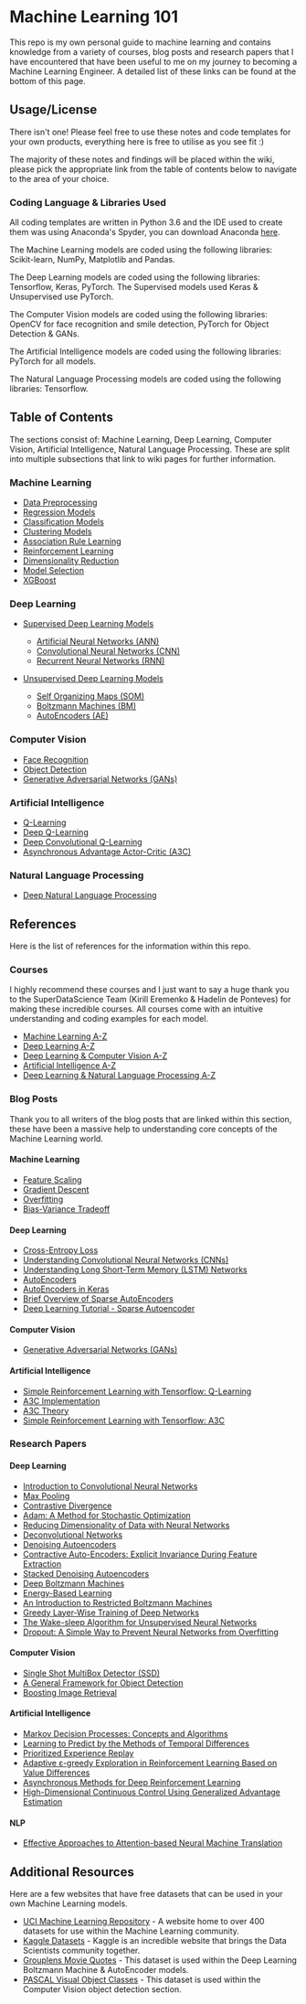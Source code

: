 # Machine Learning 101
This repo is my own personal guide to machine learning and contains knowledge from a variety of courses, blog posts and research papers that I have encountered that have been useful to me on my journey to becoming a Machine Learning Engineer. A detailed list of these links can be found at the bottom of this page.

## Usage/License
There isn't one! Please feel free to use these notes and code templates for your own products, everything here is free to utilise as you see fit :)

The majority of these notes and findings will be placed within the wiki, please pick the appropriate link from the table of contents below to navigate to the area of your choice.

### Coding Language & Libraries Used
All coding templates are written in Python 3.6 and the IDE used to create them was using Anaconda's Spyder, you can download Anaconda [here](https://www.anaconda.com/download/).

The Machine Learning models are coded using the following libraries: Scikit-learn, NumPy, Matplotlib and Pandas.

The Deep Learning models are coded using the following libraries: Tensorflow, Keras, PyTorch. The Supervised models used Keras & Unsupervised use PyTorch.

The Computer Vision models are coded using the following libraries: OpenCV for face recognition and smile detection, PyTorch for Object Detection & GANs.

The Artificial Intelligence models are coded using the following libraries: PyTorch for all models.

The Natural Language Processing models are coded using the following libraries: Tensorflow.

## Table of Contents
The sections consist of: Machine Learning, Deep Learning, Computer Vision, Artificial Intelligence, Natural Language Processing. These are split into multiple subsections that link to wiki pages for further information.

### Machine Learning
* [Data Preprocessing](https://github.com/Achronus/Machine-Learning-101/wiki/Data-Preprocessing)
* [Regression Models](https://github.com/Achronus/Machine-Learning-101/wiki/Regression-Models)
* [Classification Models](https://github.com/Achronus/Machine-Learning-101/wiki/Classification-Models)
* [Clustering Models](https://github.com/Achronus/Machine-Learning-101/wiki/Clustering-Models)
* [Association Rule Learning](https://github.com/Achronus/Machine-Learning-101/wiki/Association-Rule-Learning)
* [Reinforcement Learning](https://github.com/Achronus/Machine-Learning-101/wiki/Reinforcement-Learning)
* [Dimensionality Reduction](https://github.com/Achronus/Machine-Learning-101/wiki/Dimensionality-Reduction)
* [Model Selection](https://github.com/Achronus/Machine-Learning-101/wiki/Model-Selection)
* [XGBoost](https://github.com/Achronus/Machine-Learning-101/wiki/XGBoost)

### Deep Learning
* [Supervised Deep Learning Models](https://github.com/Achronus/Machine-Learning-101/wiki/Types-of-Deep-Learning)
  * [Artificial Neural Networks (ANN)](https://github.com/Achronus/Machine-Learning-101/wiki/Artificial-Neural-Networks-(ANN))
  * [Convolutional Neural Networks (CNN)](https://github.com/Achronus/Machine-Learning-101/wiki/Convolutional-Neural-Networks-(CNN))
  * [Recurrent Neural Networks (RNN)](https://github.com/Achronus/Machine-Learning-101/wiki/Recurrent-Neural-Networks-(RNN))

* [Unsupervised Deep Learning Models](https://github.com/Achronus/Machine-Learning-101/wiki/Types-of-Deep-Learning)
  * [Self Organizing Maps (SOM)](https://github.com/Achronus/Machine-Learning-101/wiki/Self-Organizing-Maps-(SOM))
  * [Boltzmann Machines (BM)](https://github.com/Achronus/Machine-Learning-101/wiki/Boltzmann-Machines-(BM))
  * [AutoEncoders (AE)](https://github.com/Achronus/Machine-Learning-101/wiki/AutoEncoders-(AE))

### Computer Vision
* [Face Recognition](https://github.com/Achronus/Machine-Learning-101/wiki/Face-Recognition)
* [Object Detection](https://github.com/Achronus/Machine-Learning-101/wiki/Object-Detection)
* [Generative Adversarial Networks (GANs)](https://github.com/Achronus/Machine-Learning-101/wiki/Generative-Adversarial-Networks-(GANs))

### Artificial Intelligence
* [Q-Learning](https://github.com/Achronus/Machine-Learning-101/wiki/Q-Learning)
* [Deep Q-Learning](https://github.com/Achronus/Machine-Learning-101/wiki/Deep-Q-Learning)
* [Deep Convolutional Q-Learning](https://github.com/Achronus/Machine-Learning-101/wiki/Deep-Convolutional-Q-Learning)
* [Asynchronous Advantage Actor-Critic (A3C)](https://github.com/Achronus/Machine-Learning-101/wiki/Asynchronous-Advantage-Actor-Critic-(A3C))

### Natural Language Processing
* [Deep Natural Language Processing](https://github.com/Achronus/Machine-Learning-101/wiki/Deep-Natural-Language-Processing)

## References
Here is the list of references for the information within this repo.

### Courses
I highly recommend these courses and I just want to say a huge thank you to the SuperDataScience Team (Kirill Eremenko & Hadelin de Ponteves) for making these incredible courses. All courses come with an intuitive understanding and coding examples for each model.

* [Machine Learning A-Z](https://www.udemy.com/machinelearning/)
* [Deep Learning A-Z](https://www.udemy.com/deeplearning/)
* [Deep Learning & Computer Vision A-Z](https://www.udemy.com/computer-vision-a-z/)
* [Artificial Intelligence A-Z](https://www.udemy.com/artificial-intelligence-az/)
* [Deep Learning & Natural Language Processing A-Z](https://www.udemy.com/chatbot/)

### Blog Posts
Thank you to all writers of the blog posts that are linked within this section, these have been a massive help to understanding core concepts of the Machine Learning world.

#### Machine Learning
* [Feature Scaling](https://sebastianraschka.com/Articles/2014_about_feature_scaling.html)
* [Gradient Descent](https://iamtrask.github.io/2015/07/27/python-network-part2/)
* [Overfitting](https://elitedatascience.com/overfitting-in-machine-learning)
* [Bias-Variance Tradeoff](https://elitedatascience.com/bias-variance-tradeoff)

#### Deep Learning
* [Cross-Entropy Loss](https://rdipietro.github.io/friendly-intro-to-cross-entropy-loss/)
* [Understanding Convolutional Neural Networks (CNNs)](https://adeshpande3.github.io/adeshpande3.github.io/The-9-Deep-Learning-Papers-You-Need-To-Know-About.html)
* [Understanding Long Short-Term Memory (LSTM) Networks](http://colah.github.io/posts/2015-08-Understanding-LSTMs/)
* [AutoEncoders](https://probablydance.com/2016/04/30/neural-networks-are-impressively-good-at-compression/)
* [AutoEncoders in Keras](https://blog.keras.io/building-autoencoders-in-keras.html)
* [Brief Overview of Sparse AutoEncoders](http://www.ericlwilkinson.com/blog/2014/11/19/deep-learning-sparse-autoencoders)
* [Deep Learning Tutorial - Sparse Autoencoder](http://mccormickml.com/2014/05/30/deep-learning-tutorial-sparse-autoencoder/)

#### Computer Vision
* [Generative Adversarial Networks (GANs)](https://hackernoon.com/how-do-gans-intuitively-work-2dda07f247a1)

#### Artificial Intelligence
* [Simple Reinforcement Learning with Tensorflow: Q-Learning](https://medium.com/emergent-future/simple-reinforcement-learning-with-tensorflow-part-0-q-learning-with-tables-and-neural-networks-d195264329d0)
* [A3C Implementation](https://jaromiru.com/2017/03/26/lets-make-an-a3c-implementation/)
* [A3C Theory](https://jaromiru.com/2017/02/16/lets-make-an-a3c-theory/)
* [Simple Reinforcement Learning with Tensorflow: A3C](https://medium.com/emergent-future/simple-reinforcement-learning-with-tensorflow-part-8-asynchronous-actor-critic-agents-a3c-c88f72a5e9f2)

### Research Papers

#### Deep Learning
* [Introduction to Convolutional Neural Networks](https://acius.co.uk/wp-content/themes/acius/machine_learning/research_papers/cnn.pdf)
* [Max Pooling](https://acius.co.uk/wp-content/themes/acius/machine_learning/research_papers/maxpooling.pdf)
* [Contrastive Divergence](https://www.cs.toronto.edu/~hinton/absps/fastnc.pdf)
* [Adam: A Method for Stochastic Optimization](https://arxiv.org/pdf/1412.6980.pdf)
* [Reducing Dimensionality of Data with Neural Networks](https://www.cs.toronto.edu/~hinton/science.pdf)
* [Deconvolutional Networks](http://www.matthewzeiler.com/wp-content/uploads/2017/07/iccv2011.pdf)
* [Denoising Autoencoders](https://www.iro.umontreal.ca/~vincentp/Publications/denoising_autoencoders_tr1316.pdf)
* [Contractive Auto-Encoders: Explicit Invariance During Feature Extraction](http://www.icml-2011.org/papers/455_icmlpaper.pdf)
* [Stacked Denoising Autoencoders](http://www.jmlr.org/papers/volume11/vincent10a/vincent10a.pdf)
* [Deep Boltzmann Machines](http://www.utstat.toronto.edu/~rsalakhu/papers/dbm.pdf)
* [Energy-Based Learning](http://yann.lecun.com/exdb/publis/pdf/lecun-06.pdf)
* [An Introduction to Restricted Boltzmann Machines](https://acius.co.uk/wp-content/themes/acius/machine_learning/research_papers/restricted_boltzmann_machines.pdf)
* [Greedy Layer-Wise Training of Deep Networks](http://www.iro.umontreal.ca/~lisa/pointeurs/BengioNips2006All.pdf)
* [The Wake-sleep Algorithm for Unsupervised Neural Networks](http://www.cs.toronto.edu/~fritz/absps/ws.pdf)
* [Dropout: A Simple Way to Prevent Neural Networks from Overfitting](http://jmlr.org/papers/volume15/srivastava14a.old/srivastava14a.pdf)

#### Computer Vision
* [Single Shot MultiBox Detector (SSD)](https://www.cs.unc.edu/~wliu/papers/ssd.pdf)
* [A General Framework for Object Detection](https://acius.co.uk/wp-content/themes/acius/machine_learning/research_papers/face_detection.pdf)
* [Boosting Image Retrieval](http://citeseerx.ist.psu.edu/viewdoc/download?doi=10.1.1.136.2419&rep=rep1&type=pdf)

#### Artificial Intelligence
* [Markov Decision Processes: Concepts and Algorithms](https://pdfs.semanticscholar.org/968b/ab782e52faf0f7957ca0f38b9e9078454afe.pdf)
* [Learning to Predict by the Methods of Temporal Differences](https://link.springer.com/content/pdf/10.1023%2FA%3A1022633531479.pdf)
* [Prioritized Experience Replay](https://arxiv.org/pdf/1511.05952.pdf)
* [Adaptive ε-greedy Exploration in Reinforcement Learning Based on Value Differences](http://www.tokic.com/www/tokicm/publikationen/papers/AdaptiveEpsilonGreedyExploration.pdf)
* [Asynchronous Methods for Deep Reinforcement Learning](https://arxiv.org/pdf/1602.01783.pdf)
* [High-Dimensional Continuous Control Using Generalized Advantage Estimation](https://arxiv.org/pdf/1506.02438.pdf)

#### NLP
* [Effective Approaches to Attention-based Neural Machine Translation](http://aclweb.org/anthology/D15-1166)

## Additional Resources
Here are a few websites that have free datasets that can be used in your own Machine Learning models.

* [UCI Machine Learning Repository](http://archive.ics.uci.edu/ml/index.php) - A website home to over 400 datasets for use within the Machine Learning community.
* [Kaggle Datasets](https://www.kaggle.com/datasets) - Kaggle is an incredible website that brings the Data Scientists community together.
* [Grouplens Movie Quotes](https://grouplens.org/datasets/movielens/) - This dataset is used within the Deep Learning Boltzmann Machine & AutoEncoder models.
* [PASCAL Visual Object Classes](http://host.robots.ox.ac.uk/pascal/VOC/) - This dataset is used within the Computer Vision object detection section.
